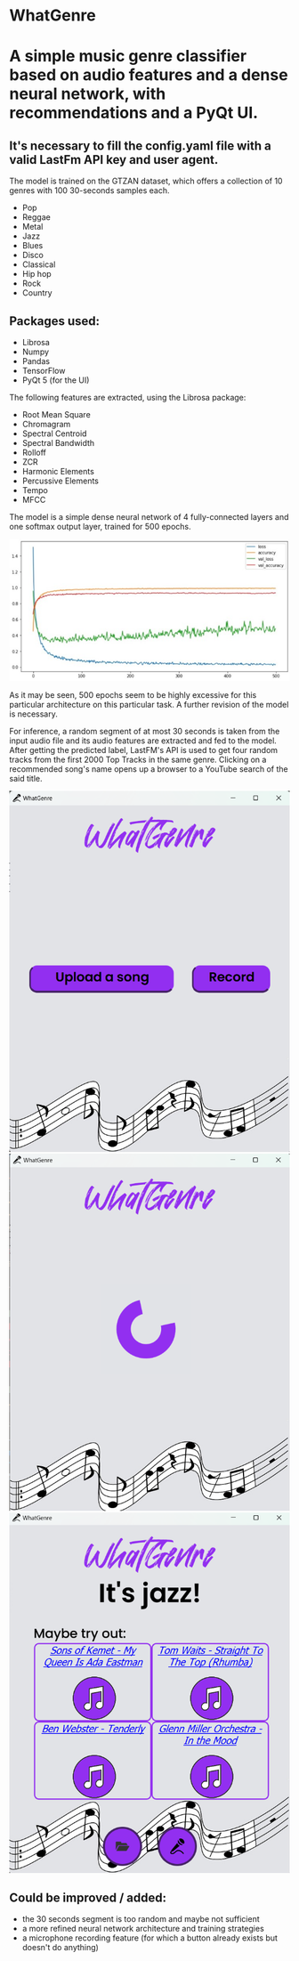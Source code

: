 # WhatGenre
# A simple music genre classifier based on audio features and a dense neural network, with recommendations and a PyQt UI.


## It's necessary to fill the config.yaml file with a valid LastFm API key and user agent.

The model is trained on the GTZAN dataset, which offers a collection of 10 genres with 100 30-seconds samples each.
- Pop
- Reggae
- Metal
- Jazz
- Blues
- Disco
- Classical
- Hip hop
- Rock
- Country

## Packages used:
- Librosa
- Numpy
- Pandas
- TensorFlow
- PyQt 5 (for the UI)

The following features are extracted, using the Librosa package:
- Root Mean Square
- Chromagram
- Spectral Centroid
- Spectral Bandwidth
- Rolloff
- ZCR
- Harmonic Elements
- Percussive Elements
- Tempo
- MFCC

The model is a simple dense neural network of 4 fully-connected layers and one softmax output layer, trained for 500 epochs.

![Training and validation statistics](https://github.com/buni-alex/WhatGenre/blob/main/Resources/training.jpg)

As it may be seen, 500 epochs seem to be highly excessive for this particular architecture on this particular task. A further revision of the model is necessary.

For inference, a random segment of at most 30 seconds is taken from the input audio file and its audio features are extracted and fed to the model.
After getting the predicted label, LastFM's API is used to get four random tracks from the first 2000 Top Tracks in the same genre. Clicking on a recommended song's name opens up a browser to a YouTube search of the said title. 

![Main Window at start](https://github.com/buni-alex/WhatGenre/blob/main/Resources/example1.png)
![Loading animation](https://github.com/buni-alex/WhatGenre/blob/main/Resources/example2.png)
![Result Window](https://github.com/buni-alex/WhatGenre/blob/main/Resources/example3.png)

## Could be improved / added:
- the 30 seconds segment is too random and maybe not sufficient
- a more refined neural network architecture and training strategies
- a microphone recording feature (for which a button already exists but doesn't do anything)




